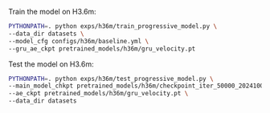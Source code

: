 Train the model on H3.6m:
```bash
PYTHONPATH=. python exps/h36m/train_progressive_model.py \
--data_dir datasets \
--model_cfg configs/h36m/baseline.yml \
--gru_ae_ckpt pretrained_models/h36m/gru_velocity.pt 
```

Test the model on H3.6m:

```bash
PYTHONPATH=. python exps/h36m/test_progressive_model.py \
--main_model_chkpt pretrained_models/h36m/checkpoint_iter_50000_20241002_172848.pt \
--ae_ckpt pretrained_models/h36m/gru_velocity.pt \
--data_dir datasets
```